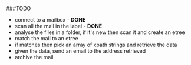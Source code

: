 ###TODO

 * connect to a mailbox - **DONE**
 * scan all the mail in the label - **DONE**
 * analyse the files in a folder, if it's new then scan it and create an etree
 * match the mail to an etree
 * if matches then pick an array of xpath strings and retrieve the data
 * given the data, send an email to the address retrieved
 * archive the mail